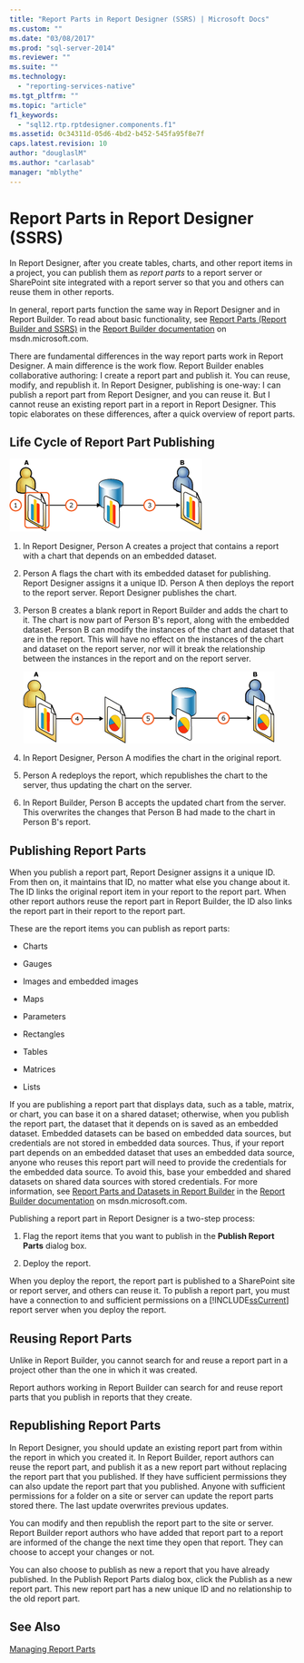 ```yaml
---
title: "Report Parts in Report Designer (SSRS) | Microsoft Docs"
ms.custom: ""
ms.date: "03/08/2017"
ms.prod: "sql-server-2014"
ms.reviewer: ""
ms.suite: ""
ms.technology: 
  - "reporting-services-native"
ms.tgt_pltfrm: ""
ms.topic: "article"
f1_keywords: 
  - "sql12.rtp.rptdesigner.components.f1"
ms.assetid: 0c34311d-05d6-4bd2-b452-545fa95f8e7f
caps.latest.revision: 10
author: "douglaslM"
ms.author: "carlasab"
manager: "mblythe"
---
```

# Report Parts in Report Designer (SSRS)
  In Report Designer, after you create tables, charts, and other report items in a project, you can publish them as *report parts* to a report server or SharePoint site integrated with a report server so that you and others can reuse them in other reports.  
  
 In general, report parts function the same way in Report Designer and in Report Builder. To read about basic functionality, see [Report Parts &#40;Report Builder and SSRS&#41;](../../2014/reporting-services/report-parts-report-builder-and-ssrs.md) in the [Report Builder documentation](http://go.microsoft.com/fwlink/?LinkId=154494) on msdn.microsoft.com.  
  
 There are fundamental differences in the way report parts work in Report Designer. A main difference is the work flow. Report Builder enables collaborative authoring: I create a report part and publish it. You can reuse, modify, and republish it. In Report Designer, publishing is one-way: I can publish a report part from Report Designer, and you can reuse it. But I cannot reuse an existing report part in a report in Report Designer. This topic elaborates on these differences, after a quick overview of report parts.  
  
##  <a name="ComponentWorkflow"></a> Life Cycle of Report Part Publishing  
 ![rs_ComponentCreation](../../2014/reporting-services/media/rs-componentcreation.gif "rs_ComponentCreation")  
  
1.  In Report Designer, Person A creates a project that contains a report with a chart that depends on an embedded dataset.  
  
2.  Person A flags the chart with its embedded dataset for publishing. Report Designer assigns it a unique ID. Person A then deploys the report to the report server. Report Designer publishes the chart.  
  
3.  Person B creates a blank report in Report Builder and adds the chart to it. The chart is now part of Person B's report, along with the embedded dataset. Person B can modify the instances of the chart and dataset that are in the report. This will have no effect on the instances of the chart and dataset on the report server, nor will it break the relationship between the instances in the report and on the report server.  
  
     ![rs_BIDScomponentupdate](../../2014/reporting-services/media/rs-bidscomponentupdate.gif "rs_BIDScomponentupdate")  
  
4.  In Report Designer, Person A modifies the chart in the original report.  
  
5.  Person A redeploys the report, which republishes the chart to the server, thus updating the chart on the server.  
  
6.  In Report Builder, Person B accepts the updated chart from the server. This overwrites the changes that Person B had made to the chart in Person B's report.  
  
##  <a name="PublishingComponents"></a> Publishing Report Parts  
 When you publish a report part, Report Designer assigns it a unique ID. From then on, it maintains that ID, no matter what else you change about it. The ID links the original report item in your report to the report part. When other report authors reuse the report part in Report Builder, the ID also links the report part in their report to the report part.  
  
 These are the report items you can publish as report parts:  
  
-   Charts  
  
-   Gauges  
  
-   Images and embedded images  
  
-   Maps  
  
-   Parameters  
  
-   Rectangles  
  
-   Tables  
  
-   Matrices  
  
-   Lists  
  
 If you are publishing a report part that displays data, such as a table, matrix, or chart, you can base it on a shared dataset; otherwise, when you publish the report part, the dataset that it depends on is saved as an embedded dataset. Embedded datasets can be based on embedded data sources, but credentials are not stored in embedded data sources. Thus, if your report part depends on an embedded dataset that uses an embedded data source, anyone who reuses this report part will need to provide the credentials for the embedded data source. To avoid this, base your embedded and shared datasets on shared data sources with stored credentials. For more information, see [Report Parts and Datasets in Report Builder](../../2014/reporting-services/report-parts-and-datasets-in-report-builder.md) in the [Report Builder documentation](http://go.microsoft.com/fwlink/?LinkId=154494) on msdn.microsoft.com.  
  
 Publishing a report part in Report Designer is a two-step process:  
  
1.  Flag the report items that you want to publish in the **Publish Report Parts** dialog box.  
  
2.  Deploy the report.  
  
 When you deploy the report, the report part is published to a SharePoint site or report server, and others can reuse it. To publish a report part, you must have a connection to and sufficient permissions on a [!INCLUDE[ssCurrent](../../includes/sscurrent-md.md)] report server when you deploy the report.  
  
  
##  <a name="SearchReuseComponents"></a> Reusing Report Parts  
 Unlike in Report Builder, you cannot search for and reuse a report part in a project other than the one in which it was created.  
  
 Report authors working in Report Builder can search for and reuse report parts that you publish in reports that they create.  
  
##  <a name="RepublishingComponents"></a> Republishing Report Parts  
 In Report Designer, you should update an existing report part from within the report in which you created it. In Report Builder, report authors can reuse the report part, and publish it as a new report part without replacing the report part that you published. If they have sufficient permissions they can also update the report part that you published. Anyone with sufficient permissions for a folder on a site or server can update the report parts stored there. The last update overwrites previous updates.  
  
 You can modify and then republish the report part to the site or server. Report Builder report authors who have added that report part to a report are informed of the change the next time they open that report. They can choose to accept your changes or not.  
  
 You can also choose to publish as new a report that you have already published. In the Publish Report Parts dialog box, click the Publish as a new report part. This new report part has a new unique ID and no relationship to the old report part.  
  
  
## See Also  
 [Managing Report Parts](../../2014/reporting-services/managing-report-parts.md)  
  
  